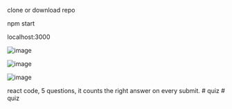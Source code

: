 clone or download repo

npm start

localhost:3000


![image](https://github.com/vujdeuc/quiz/assets/69118189/4dd0bdb6-1639-4ad5-a2e8-891ee3edb338)



![image](https://github.com/vujdeuc/quiz/assets/69118189/a817bdfa-2f32-42be-afb2-cb62e23a3529)




![image](https://github.com/vujdeuc/quiz/assets/69118189/a98286bb-5aa6-42af-a465-94403bead8d6)


react code, 5 questions, it counts the right answer on every submit.
#   q u i z  
 #   q u i z  
 